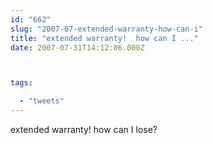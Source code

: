 ```yaml
---
id: "662"
slug: "2007-07-extended-warranty-how-can-i"
title: "extended warranty!  how can I ..."
date: 2007-07-31T14:12:06.000Z



tags:

  - "tweets"
---
```

<div class="sqs-html-content">
  <p>extended warranty!  how can I lose?</p>
</div>
